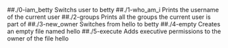 ##./0-iam_betty
  Switchs user to betty
##./1-who_am_i
    Prints the username of the current user
##./2-groups
      Prints all the groups the current user is part of
##./3-new_owner
      Switches from hello to betty
##./4-empty
     Creates an empty file named hello
##./5-execute
    Adds executive permissions to the owner of the file hello
